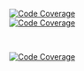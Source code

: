 
[![Code Coverage](https://img.shields.io/badge/Code%20Coverage-86%25-success?style=flat?color=black&color=lime?logo=data:image/https://icon2.cleanpng.com/20171221/ese/vector-camera-5a3c4be69777e8.2959684015139010306204.jpg)](https://github.com/AnarBalaca/CodeCoverage/actions/workflows/main.yml)
<br>
[![Code Coverage](https://galeri13.uludagsozluk.com/694/internet-mahir_1201478.jpg)](https://github.com/AnarBalaca/CodeCoverage/actions/workflows/main.yml)

<br>

[![Code Coverage](https://github.com/AnarBalaca/CodeCoverage/actions/workflows/main.yml/badge.svg)](https://github.com/AnarBalaca/CodeCoverage/actions/workflows/main.yml)
